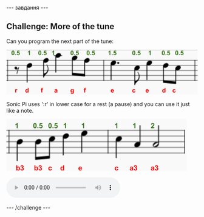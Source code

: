 \--- завдання \---

## Challenge: More of the tune

Can you program the next part of the tune:

![знімок екрану](images/tetris-notes4.png)

Sonic Pi uses ':r' in lower case for a rest (a pause) and you can use it just like a note.

![скріншот](images/tetris-notes5.png)

<div id="audio-preview" class="pdf-hidden">
  <audio controls preload> <source src="resources/tetris-c2.mp3" type="audio/mpeg"> Your browser does not support the <code>audio</code> element. </audio>
</div>

\--- /challenge \---